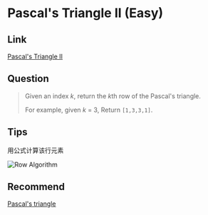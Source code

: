 # Pascal's Triangle II (Easy)

## Link

[Pascal's Triangle II](https://leetcode.com/problems/pascals-triangle-ii/)

## Question

> Given an index *k*, return the *k*th row of the Pascal's triangle.
> 
> For example, given *k* = 3,
> Return `[1,3,3,1]`.

## Tips

用公式计算该行元素

![Row Algorithm](https://upload.wikimedia.org/math/a/8/5/a8594d5726501f1646b58022f0827705.png)

## Recommend

[Pascal's triangle](https://en.wikipedia.org/wiki/Pascal%27s_triangle)
